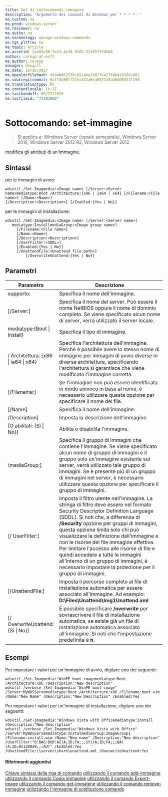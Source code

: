 ```yaml
---
title: Set di sottocomandi-immagine
description: 'Argomento dei comandi di Windows per * * * *- '
ms.custom: na
ms.prod: windows-server
ms.reviewer: na
ms.suite: na
ms.technology: manage-windows-commands
ms.tgt_pltfrm: na
ms.topic: article
ms.assetid: 2ae03c86-7a13-4e38-9182-32e55fffd504
author: coreyp-at-msft
ms.author: coreyp
manager: dongill
ms.date: 10/16/2017
ms.openlocfilehash: 4584bd6253b1991aba7e87fc42ff484101681081
ms.sourcegitcommit: 6aff3d88ff22ea141a6ea6572a5ad8dd6321f199
ms.translationtype: MT
ms.contentlocale: it-IT
ms.lasthandoff: 09/27/2019
ms.locfileid: "71383860"
---
```

# <a name="subcommand-set-image"></a>Sottocomando: set-immagine

>Si applica a: Windows Server (canale semestrale), Windows Server 2016, Windows Server 2012 R2, Windows Server 2012

modifica gli attributi di un'immagine.
## <a name="syntax"></a>Sintassi
per le immagini di avvio:
```
wdsutil /Set-Imagmedia:<Image name> [/Server:<Server name>mediatype:Boot /Architecture:{x86 | ia64 | x64} [/Filename:<File name>] [/Name:<Name>] 
[/Description:<Description>] [/Enabled:{Yes | No}]
```
per le immagini di installazione:
```
wdsutil /Set-Imagmedia:<Image name> [/Server:<Server name>]
   mediatype:InstallmediaGroup:<Image group name>]
     [/Filename:<File name>]
     [/Name:<Name>]
     [/Description:<Description>]
     [/UserFilter:<SDDL>]
     [/Enabled:{Yes | No}]
     [/UnattendFile:<Unattend file path>]
         [/OverwriteUnattend:{Yes | No}]
```
## <a name="parameters"></a>Parametri
|Parametro|Descrizione|
|-------|--------|
supporto: <Image name>|Specifica il nome dell'immagine.|
|[/Server:<Server name>]|Specifica il nome del server. Può essere il nome NetBIOS oppure il nome di dominio completo. Se viene specificato alcun nome di server, verrà utilizzato il server locale.|
mediatype:{Boot &#124; Install}|Specifica il tipo di immagine.|
|/ Architettura: {x86 &#124; ia64 &#124; x64}|Specifica l'architettura dell'immagine. Perché è possibile avere lo stesso nome di immagine per immagini di avvio diverse in diverse architetture, specificando l'architettura si garantisce che viene modificato l'immagine corretta.|
|[/Filename:<File name>]|Se l'immagine non può essere identificata in modo univoco in base al nome, è necessario utilizzare questa opzione per specificare il nome del file.|
|[/Name]|Specifica il nome dell'immagine.|
|/Description<Description>]|Imposta la descrizione dell'immagine.|
|[O abilitati: {Sì &#124; No}]|Abilita o disabilita l'immagine.|
|\mediaGroup:<Image group name>]|Specifica il gruppo di immagini che contiene l'immagine. Se viene specificato alcun nome di gruppo di immagini e il gruppo solo un'immagine esistente sul server, verrà utilizzato tale gruppo di immagini. Se è presente più di un gruppo di immagini nel server, è necessario utilizzare questa opzione per specificare il gruppo di immagini.|
|[/ UserFilter:<SDDL>]|Imposta il filtro utente nell'immagine. La stringa di filtro deve essere nel formato Security Descriptor Definition Language (SDDL). Si noti che, a differenza di **/Security** opzione per gruppi di immagini, questa opzione limita solo chi può visualizzare la definizione dell'immagine e non le risorse del file immagine effettiva. Per limitare l'accesso alle risorse di file e quindi accedere a tutte le immagini all'interno di un gruppo di immagini, è necessario impostare la protezione per il gruppo di immagini.|
|[/UnattendFile:<Unattend file path>]|Imposta il percorso completo al file di installazione automatica per essere associato all'immagine. Ad esempio:  **D:\Files\Unattend\Img1Unattend.xml**|
|[/ OverwriteUnattend: {Sì &#124; No}]|È possibile specificare **/overwrite** per sovrascrivere il file di installazione automatica, se esiste già un file di installazione automatica associato all'immagine. Si noti che l'impostazione predefinita è **n**.|
## <a name="BKMK_examples"></a>Esempi
Per impostare i valori per un'immagine di avvio, digitare uno dei seguenti:
```
wdsutil /Set-Imagmedia:"WinPE boot imagemediatype:Boot /Architecture:x86 /Description:"New description"
wdsutil /verbose /Set-Imagmedia:"WinPE boot image" /Server:MyWDSServemediatype:Boot /Architecture:x86 /Filename:boot.wim 
/Name:"New Name" /Description:"New Description" /Enabled:Yes
```
Per impostare i valori per un'immagine di installazione, digitare uno dei seguenti:
```
wdsutil /Set-Imagmedia:"Windows Vista with Officemediatype:Install /Description:"New description" 
wdsutil /verbose /Set-Imagmedia:"Windows Vista with Office" /Server:MyWDSServemediatype:InstalmediaGroup:ImageGroup1 
/Filename:install.wim /Name:"New name" /Description:"New description" /UserFilter:"O:BAG:DUD:AI(A;ID;FA;;;SY)(A;ID;FA;;;BA)(A;ID;0x1200a9;;;AU)" /Enabled:Yes /UnattendFile:\\server\share\unattend.xml /OverwriteUnattend:Yes
```
#### <a name="additional-references"></a>Riferimenti aggiuntivi
[Chiave sintassi della riga di comando](command-line-syntax-key.md)
[utilizzando il comando add-immagine](using-the-add-image-command.md)
[utilizzando il comando Copia immagine](using-the-copy-image-command.md)
[utilizzando il comando Export-Image](using-the-export-image-command.md)
[utilizzando il comando get-immagine](using-the-get-image-command.md)
[utilizzando il comando remove-immagine](using-the-remove-image-command.md)
[utilizzando l'immagine di sostituzione comando](using-the-replace-image-command.md)
